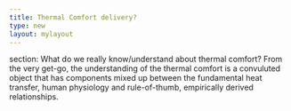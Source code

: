 ```yaml
---
title: Thermal Comfort delivery?
type: new
layout: mylayout
---
```

section: What do we really know/understand about thermal comfort?
	From the very get-go, the understanding of the thermal comfort is a convuluted object that has components mixed up between the fundamental heat transfer, human physiology and rule-of-thumb, empirically derived relationships. 